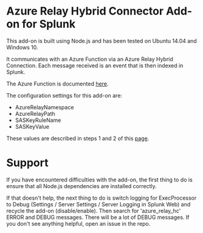 # Azure Relay Hybrid Connector Add-on for Splunk

This add-on is built using Node.js and has been tested on Ubuntu 14.04 and Windows 10.

It communicates with an Azure Function via an Azure Relay Hybrid Connection. Each message received is an event that is then indexed in Splunk.  

The Azure Function is documented [here](https://github.com/sebastus/AzureFunctionForSplunk).

The configuration settings for this add-on are:
* AzureRelayNamespace
* AzureRelayPath
* SASKeyRuleName
* SASKeyValue

These values are described in steps 1 and 2 of this [page]((https://docs.microsoft.com/en-us/azure/service-bus-relay/relay-hybrid-connections-dotnet-get-started)
).

# Support

If you have encountered difficulties with the add-on, the first thing to do is ensure that all Node.js dependencies are installed correctly.  

If that doesn't help, the next thing to do is switch logging for ExecProcessor to Debug (Settings / Server Settings / Server Logging in Splunk Web) and recycle the add-on (disable/enable). Then search for 'azure_relay_hc' ERROR and DEBUG messages. There will be a lot of DEBUG messages. If you don't see anything helpful, open an issue in the repo.  
